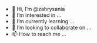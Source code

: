 - 👋 Hi, I’m @zahrysania
- 👀 I’m interested in ...
- 🌱 I’m currently learning ...
- 💞️ I’m looking to collaborate on ...
- 📫 How to reach me ...

<!---
zahrysania/zahrysania is a ✨ special ✨ repository because its `README.md` (this file) appears on your GitHub profile.
You can click the Preview link to take a look at your changes.
--->
